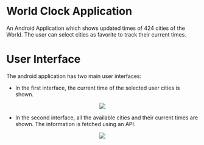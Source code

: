 # World Clock Application

An Android Application which shows updated times of 424 cities of the World. The user can select cities as favorite to track their current times.

# User Interface

The android application has two main user interfaces:

- In the first interface, the current time of the selected user cities is shown.

<p align="center">
    <img src="/Resources/first-activity.PNG">
</p>

- In the second interface, all the available cities and their current times are shown. The information is fetched using an API.

<p align="center">
  <img src="/Resources/second-activity.PNG">
</p>
